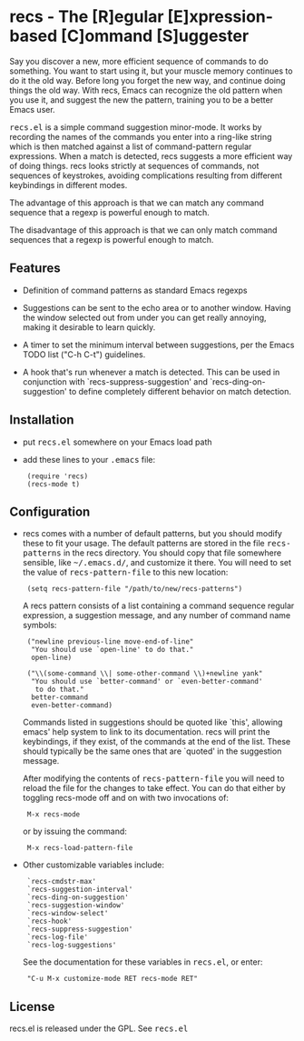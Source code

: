 # recs - The [R]egular [E]xpression-based [C]ommand [S]uggester

Say you discover a new, more efficient sequence of commands to do
something.  You want to start using it, but your muscle memory
continues to do it the old way.  Before long you forget the new
way, and continue doing things the old way.  With recs, Emacs can
recognize the old pattern when you use it, and suggest the new the
pattern, training you to be a better Emacs user.

<tt>recs.el</tt> is a simple command suggestion minor-mode.  It works
by recording the names of the commands you enter into a ring-like
string which is then matched against a list of command-pattern regular
expressions.  When a match is detected, recs suggests a more efficient
way of doing things.  recs looks strictly at sequences of commands,
not sequences of keystrokes, avoiding complications resulting from
different keybindings in different modes.

The advantage of this approach is that we can match any command
sequence that a regexp is powerful enough to match.

The disadvantage of this approach is that we can only match command
sequences that a regexp is powerful enough to match.

## Features

 - Definition of command patterns as standard Emacs regexps

 - Suggestions can be sent to the echo area or to another window.
   Having the window selected out from under you can get really
   annoying, making it desirable to learn quickly.

 - A timer to set the minimum interval between suggestions, per the
   Emacs TODO list ("C-h C-t") guidelines.

 - A hook that's run whenever a match is detected. This can be used in
   conjunction with \`recs-suppress-suggestion' and
   \`recs-ding-on-suggestion' to define completely different behavior
   on match detection.

## Installation

 - put <tt>recs.el</tt> somewhere on your Emacs load path

 - add these lines to your <tt>.emacs</tt> file:

        (require 'recs)
        (recs-mode t)


## Configuration

 - recs comes with a number of default patterns, but you should modify
   these to fit your usage.  The default patterns are stored in the
   file <tt>recs-patterns</tt> in the recs directory.  You should copy
   that file somewhere sensible, like <tt>~/.emacs.d/</tt>, and
   customize it there.  You will need to set the value of
   <tt>recs-pattern-file</tt> to this new location:

        (setq recs-pattern-file "/path/to/new/recs-patterns")

   A recs pattern consists of a list containing a command sequence
   regular expression, a suggestion message, and any number of command
   name symbols:

        ("newline previous-line move-end-of-line"
         "You should use `open-line' to do that."
         open-line)

        ("\\(some-command \\| some-other-command \\)+newline yank"
         "You should use `better-command' or `even-better-command'
          to do that."
         better-command
         even-better-command)

   Commands listed in suggestions should be quoted like \`this',
   allowing emacs' help system to link to its documentation.  recs
   will print the keybindings, if they exist, of the commands at the
   end of the list.  These should typically be the same ones that are
   \`quoted' in the suggestion message.

   After modifying the contents of <tt>recs-pattern-file</tt> you will
   need to reload the file for the changes to take effect.  You can do
   that either by toggling recs-mode off and on with two invocations
   of:

        M-x recs-mode

   or by issuing the command:

        M-x recs-load-pattern-file


 - Other customizable variables include:

        `recs-cmdstr-max'
        `recs-suggestion-interval'
        `recs-ding-on-suggestion'
        `recs-suggestion-window'
        `recs-window-select'
        `recs-hook'
        `recs-suppress-suggestion'
        `recs-log-file'
        `recs-log-suggestions'

   See the documentation for these variables in <tt>recs.el</tt>, or
   enter:

        "C-u M-x customize-mode RET recs-mode RET"

## License

recs.el is released under the GPL. See <tt>recs.el</tt>
